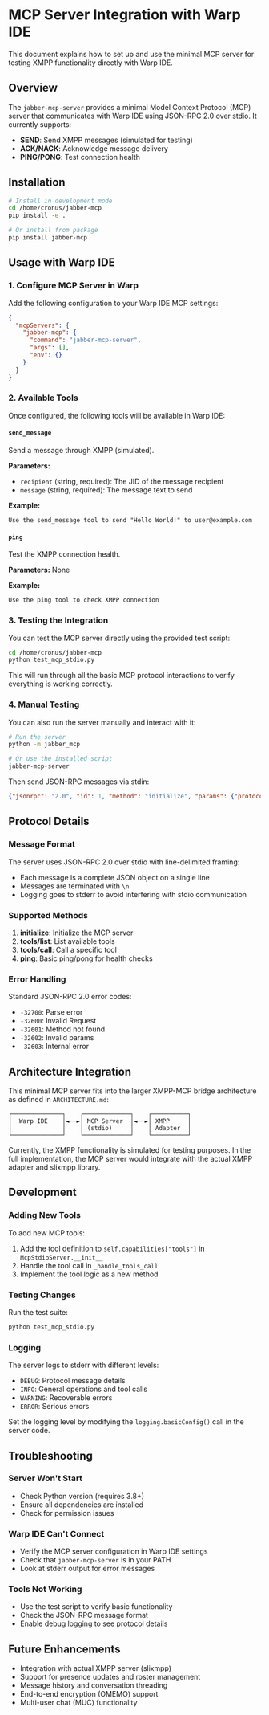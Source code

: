# MCP Server Integration with Warp IDE

This document explains how to set up and use the minimal MCP server for testing XMPP functionality directly with Warp IDE.

## Overview

The `jabber-mcp-server` provides a minimal Model Context Protocol (MCP) server that communicates with Warp IDE using JSON-RPC 2.0 over stdio. It currently supports:

- **SEND**: Send XMPP messages (simulated for testing)
- **ACK/NACK**: Acknowledge message delivery
- **PING/PONG**: Test connection health

## Installation

```bash
# Install in development mode
cd /home/cronus/jabber-mcp
pip install -e .

# Or install from package
pip install jabber-mcp
```

## Usage with Warp IDE

### 1. Configure MCP Server in Warp

Add the following configuration to your Warp IDE MCP settings:

```json
{
  "mcpServers": {
    "jabber-mcp": {
      "command": "jabber-mcp-server",
      "args": [],
      "env": {}
    }
  }
}
```

### 2. Available Tools

Once configured, the following tools will be available in Warp IDE:

#### `send_message`
Send a message through XMPP (simulated).

**Parameters:**
- `recipient` (string, required): The JID of the message recipient
- `message` (string, required): The message text to send

**Example:**
```
Use the send_message tool to send "Hello World!" to user@example.com
```

#### `ping`
Test the XMPP connection health.

**Parameters:** None

**Example:**
```
Use the ping tool to check XMPP connection
```

### 3. Testing the Integration

You can test the MCP server directly using the provided test script:

```bash
cd /home/cronus/jabber-mcp
python test_mcp_stdio.py
```

This will run through all the basic MCP protocol interactions to verify everything is working correctly.

### 4. Manual Testing

You can also run the server manually and interact with it:

```bash
# Run the server
python -m jabber_mcp

# Or use the installed script
jabber-mcp-server
```

Then send JSON-RPC messages via stdin:

```json
{"jsonrpc": "2.0", "id": 1, "method": "initialize", "params": {"protocolVersion": "2024-11-05", "capabilities": {}, "clientInfo": {"name": "test", "version": "1.0.0"}}}
```

## Protocol Details

### Message Format

The server uses JSON-RPC 2.0 over stdio with line-delimited framing:
- Each message is a complete JSON object on a single line
- Messages are terminated with `\n`
- Logging goes to stderr to avoid interfering with stdio communication

### Supported Methods

1. **initialize**: Initialize the MCP server
2. **tools/list**: List available tools
3. **tools/call**: Call a specific tool
4. **ping**: Basic ping/pong for health checks

### Error Handling

Standard JSON-RPC 2.0 error codes:
- `-32700`: Parse error
- `-32600`: Invalid Request
- `-32601`: Method not found
- `-32602`: Invalid params
- `-32603`: Internal error

## Architecture Integration

This minimal MCP server fits into the larger XMPP-MCP bridge architecture as defined in `ARCHITECTURE.md`:

```
┌──────────────┐    ┌─────────────┐    ┌──────────┐
│  Warp IDE    │◄──►│ MCP Server  │◄──►│ XMPP     │
│              │    │ (stdio)     │    │ Adapter  │
└──────────────┘    └─────────────┘    └──────────┘
```

Currently, the XMPP functionality is simulated for testing purposes. In the full implementation, the MCP server would integrate with the actual XMPP adapter and slixmpp library.

## Development

### Adding New Tools

To add new MCP tools:

1. Add the tool definition to `self.capabilities["tools"]` in `McpStdioServer.__init__`
2. Handle the tool call in `_handle_tools_call`
3. Implement the tool logic as a new method

### Testing Changes

Run the test suite:

```bash
python test_mcp_stdio.py
```

### Logging

The server logs to stderr with different levels:
- `DEBUG`: Protocol message details
- `INFO`: General operations and tool calls
- `WARNING`: Recoverable errors
- `ERROR`: Serious errors

Set the logging level by modifying the `logging.basicConfig()` call in the server code.

## Troubleshooting

### Server Won't Start
- Check Python version (requires 3.8+)
- Ensure all dependencies are installed
- Check for permission issues

### Warp IDE Can't Connect
- Verify the MCP server configuration in Warp IDE settings
- Check that `jabber-mcp-server` is in your PATH
- Look at stderr output for error messages

### Tools Not Working
- Use the test script to verify basic functionality
- Check the JSON-RPC message format
- Enable debug logging to see protocol details

## Future Enhancements

- Integration with actual XMPP server (slixmpp)
- Support for presence updates and roster management
- Message history and conversation threading
- End-to-end encryption (OMEMO) support
- Multi-user chat (MUC) functionality
